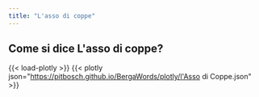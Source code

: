 ```yaml
---
title: "L'asso di coppe"
---
```


## Come si dice L'asso di coppe?

{{< load-plotly >}}
{{< plotly json="https://pitbosch.github.io/BergaWords/plotly/l'Asso di Coppe.json" >}}